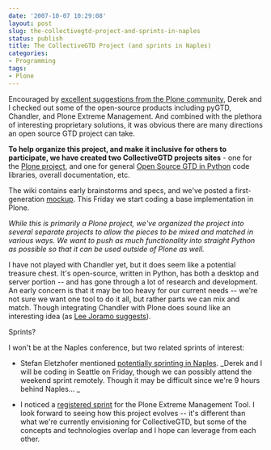 ```yaml
---
date: '2007-10-07 10:29:08'
layout: post
slug: the-collectivegtd-project-and-sprints-in-naples
status: publish
title: The CollectiveGTD Project (and sprints in Naples)
categories:
- Programming
tags:
- Plone
---
```


Encouraged by [excellent suggestions from the Plone community](/2007/09/21/collaborative-gtd-for-python-and-plone/#comments), Derek and I checked out some of the open-source products including pyGTD, Chandler, and Plone Extreme Management.  And combined with the plethora of interesting proprietary solutions, it was obvious there are many directions an open source GTD project can take.

**To help organize this project, and make it inclusive for others to participate, we have created two CollectiveGTD projects sites** - one for the [Plone project](http://plone.org/products/collectivegtd-thoughts), and one for general [Open Source GTD in Python](http://sourceforge.net/projects/collectivegtd/) code libraries, overall documentation, etc.

The wiki contains early brainstorms and specs, and we've posted a first-generation [mockup](http://plone.org/products/collectivegtd-thoughts/screenshot/image_view_fullscreen).  This Friday we start coding a base implementation in Plone.

_While this is primarily a Plone project, we've organized the project into several separate projects to allow the pieces to be mixed and matched in various ways. We want to push as much functionality into straight Python as possible so that it can be used outside of Plone as well._

I have not played with Chandler yet, but it does seem like a potential treasure chest.  It's open-source, written in Python, has both a desktop and server portion -- and has gone through a lot of research and development.  An early concern is that it may be too heavy for our current needs -- we're not sure we want one tool to do it all, but rather parts we can mix and match.  Though integrating Chandler with Plone does sound like an interesting idea (as [Lee Joramo suggests](/2007/09/21/collaborative-gtd-for-python-and-plone/#comments)).

Sprints?

I won't be at the Naples conference, but two related sprints of interest:



	
  * Stefan Eletzhofer mentioned [potentially sprinting in Naples](/2007/09/21/collaborative-gtd-for-python-and-plone/#comments).  _Derek and I will be coding in Seattle on Friday, though we can possibly attend the weekend sprint remotely.  Though it may be difficult since we're 9 hours behind Naples... _

	
  * I noticed a [registered sprint](http://www.openplans.org/projects/extreme-management/) for the Plone Extreme Management Tool.    I look forward to seeing how this project evolves -- it's different than what we're currently envisioning for CollectiveGTD, but some of the concepts and technologies overlap and I hope can leverage from each other.


